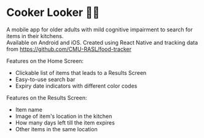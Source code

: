 # Cooker Looker 🥄👀

A mobile app for older adults with mild cognitive impairment to search for items in their kitchens.  
Available on Android and iOS. Created using React Native and tracking data from https://github.com/CMU-RASL/food-tracker  

Features on the Home Screen:
- Clickable list of items that leads to a Results Screen
- Easy-to-use search bar
- Expiry date indicators with different color codes

Features on the Results Screen:
- Item name
- Image of item's location in the kitchen
- How many days left till the item expires
- Other items in the same location
